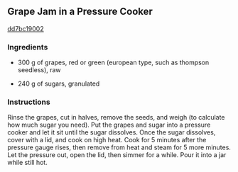## Grape Jam in a Pressure Cooker

[dd7bc19002](https://cookpad.com/us/recipes/142881-grape-jam-in-a-pressure-cooker)

### Ingredients

 - 300 g of grapes, red or green (european type, such as thompson seedless), raw

 - 240 g of sugars, granulated

### Instructions

Rinse the grapes, cut in halves, remove the seeds, and weigh (to calculate how much sugar you need). Put the grapes and sugar into a pressure cooker and let it sit until the sugar dissolves. Once the sugar dissolves, cover with a lid, and cook on high heat. Cook for 5 minutes after the pressure gauge rises, then remove from heat and steam for 5 more minutes. Let the pressure out, open the lid, then simmer for a while. Pour it into a jar while still hot.